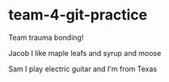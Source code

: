 # team-4-git-practice
Team trauma bonding!

Jacob
I like maple leafs and syrup and moose

Sam
I play electric guitar and I'm from Texas
